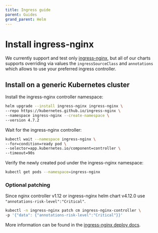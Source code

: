 ```yaml
---
title: Ingress guide
parent: Guides
grand_parent: Helm
---
```


# Install ingress-nginx

We currently support and test only
[ingress-nginx](https://github.com/kubernetes/ingress-nginx), but all of our
charts supports overriding via values the `ingressSourceClass` and `annotations`
which allows to use your preferred ingress controller.

## Install on a generic Kubernetes cluster

Install the ingress-nginx controller namespace:

```bash
helm upgrade --install ingress-nginx ingress-nginx \
--repo https://kubernetes.github.io/ingress-nginx \
--namespace ingress-nginx --create-namespace \
--version 4.7.2
```

Wait for the ingress-nginx controller:

```sh
kubectl wait --namespace ingress-nginx \
--for=condition=ready pod \
--selector=app.kubernetes.io/component=controller \
--timeout=90s
```

Verify the newly created pod under the ingress-nginx namespace:

```sh
kubectl get pods --namespace=ingress-nginx
```

### Optional patching

Since nginx controller v1.12 or ingress-nginx helm chart v4.12.0 use
`"annotations-risk-level":"Critical"`.

```bash
kubectl -n ingress-nginx patch cm ingress-nginx-controller \
-p '{"data": {"annotations-risk-level":"Critical"}}'
```

More information can be found in the
[ingress-nginx deploy docs](https://kubernetes.github.io/ingress-nginx/deploy/).
